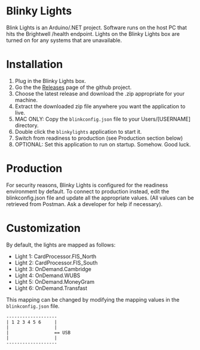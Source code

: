 # Blinky Lights

Blink Lights is an Arduino/.NET project. Software runs on the host PC that hits the Brightwell /health endpoint. Lights on the Blinky Lights box are turned on for any systems that are unavailable. 

# Installation
1. Plug in the Blinky Lights box.
2. Go the the [Releases](https://github.com/danchimento/blinkylights/releases) page of the github project.
3. Choose the latest release and download the .zip appropriate for your machine. 
4. Extract the downloaded zip file anywhere you want the application to live. 
5. MAC ONLY: Copy the `blinkconfig.json` file to your Users/[USERNAME] directory.
6. Double click the `blinkylights` application to start it.
7. Switch from readiness to production (see Production section below)
7. OPTIONAL: Set this application to run on startup. Somehow. Good luck.


# Production

For security reasons, Blinky Lights is configured for the readiness environment by default. To connect to production instead, edit the blinkconfig.json file and update all the appropriate values. (All values can be retrieved from Postman. Ask a developer for help if necessary).


# Customization

By default, the lights are mapped as follows:

- Light 1: CardProcessor.FIS_North
- Light 2: CardProcessor.FIS_South
- Light 3: OnDemand.Cambridge
- Light 4: OnDemand.WUBS
- Light 5: OnDemand.MoneyGram
- Light 6: OnDemand.Transfast

This mapping can be changed by modifying the mapping values in the `blinkconfig.json` file.


```
-------------------
| 1 2 3 4 5 6     |
|                 |
|                 == USB
|                 |
-------------------
```
